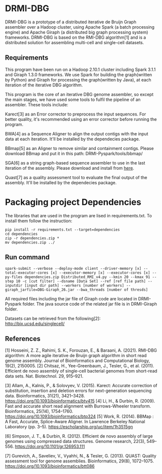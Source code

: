 # DRMI-DBG

DRMI-DBG is a prototype of a distributed iterative de Bruijn Graph assembler over a Hadoop cluster, using Apache Spark (a batch processing engine) and Apache Giraph (a distributed big graph processing system) frameworks. DRMI-DBG is based on the RMI-DBG algorithm[1] and is a distributed solution for assembling multi-cell and single-cell datasets.

## Requirements
This program have been run on a Hadoop 2.10.1 cluster including Spark 3.1.1 and Giraph 1.3.0 frameworks. We use Spark for building the graph(written by Python) and Giraph for processing the graph(written by Java), at each iteration of the iterative DBG algorithm. 

This program is the core of an iterative DBG genome assembler, so except the main stages, we have used some tools to fulfil the pipeline of an assembler. These tools include:

Karect[3] as an Error corrector to preprocess the input sequences. For better quality, it's recommended using an error corrector before running the program.

BWA[4] as a Sequence Aligner to align the output contigs with the input data at each iteration. It'll be installed by the dependecies package. 

BBmap[5] as an Aligner to remove similar and containment contigs. Please download BBmap and put it in this path: DRMI-Pyspark/tools/bbmap/

SGA[6] as a string graph-based sequence assembler to use in the last iteration of the assembly. Please download and install from [here](https://github.com/jts/sga).

Quast[7] as a quality assessment tool to evaluate the final output of the assembly. It'll be installed by the dependecies package.


# Packaging project Dependencies
The libraries that are used in the program are lised in requirements.txt. To install them follow the instruction:
```
pip install -r requirements.txt --target=dependencies
cd dependencies
zip -r dependencies.zip *
mv dependencies.zip ../ 
```

## Run command
```
spark-submit --verbose --deploy-mode client --driver-memory [x] --total-executor-cores [x] --executor-memory [x] --executor-cores [x] --py-files dependencies.zip Distributed_RMI_v4.py --kmin 20 --kmax 91 --step 10 -c [cut filter] --dsname [Data Set] --ref [ref file path] --inputdir [input dir path] --workers [number of workers] --giraph_jarfile=DBG-Giraph_26.jar --bwa_threads [number of thresds]
```

All required files including the jar file of Giraph code are located in DRMI-Pyspark folder. The java source code of the related jar file is in DRMI-Giraph folder.

Datasets can be retrieved from the following[2]: 
http://bix.ucsd.edu/singlecell/


## References
[1] Hosseini, Z. Z., Rahimi, S. K., Forouzan, E., & Baraani, A. (2021). RMI-DBG algorithm: A more agile iterative de Bruijn graph algorithm in short read genome assembly. Journal of Bioinformatics and Computational Biology, 19(2), 2150005.
[2] Chitsaz, H., Yee-Greenbaum, J., Tesler, G., et al. (2011). Efficient de novo assembly of single-cell bacterial genomes from short-read data sets. Nat. Biotechnol. 29, 915–921.

[3] Allam, A., Kalnis, P., & Solovyev, V. (2015). Karect: Accurate correction of substitution, insertion and deletion errors for next-generation sequencing data. Bioinformatics, 31(21), 3421–3428. https://doi.org/10.1093/bioinformatics/btv415
[4] Li, H., & Durbin, R. (2009). Fast and accurate short read alignment with Burrows-Wheeler transform. Bioinformatics, 25(14), 1754–1760. https://doi.org/10.1093/bioinformatics/btp324
[5] Work, R. (2014). BBMap : A Fast, Accurate, Splice-Aware Aligner. In Lawrence Berkeley National Laboratory (pp. 3–5). https://escholarship.org/uc/item/1h3515gn

[6] Simpson, J. T., & Durbin, R. (2012). Efficient de novo assembly of large genomes using compressed data structures. Genome research, 22(3), 549–556. https://doi.org/10.1101/gr.126953.111

[7] Gurevich, A., Saveliev, V., Vyahhi, N., & Tesler, G. (2013). QUAST: Quality assessment tool for genome assemblies. Bioinformatics, 29(8), 1072–1075. https://doi.org/10.1093/bioinformatics/btt086



